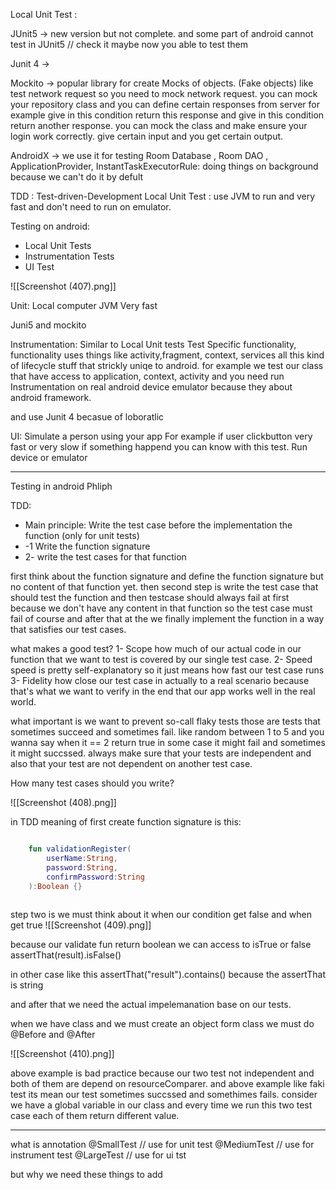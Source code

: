 
Local Unit Test :

JUnit5  -> new version but not complete. and some part of android cannot test in JUnit5 // check it maybe now you able to test them

Junit 4  -> 

Mockito -> popular library for create Mocks of objects. (Fake objects) like test network request so you need to mock network request. you can mock your repository class and you can define certain responses from server for example give in this condition return this response and give in this condition return another response.
you can mock the class and make ensure   your login work correctly. give certain input and you get certain output.

AndroidX -> 
we use it for testing Room Database , Room DAO , ApplicationProvider, InstantTaskExecutorRule: doing things on background because we can't do it by defult


TDD : Test-driven-Development
Local Unit Test : use JVM to run and very fast and don't need to run on emulator.


Testing on android:
- Local Unit Tests
- Instrumentation Tests
- UI Test

![[Screenshot (407).png]]




Unit:
Local computer
JVM 
Very fast

Juni5 and mockito


Instrumentation:
Similar to Local Unit tests
Test Specific functionality, functionality uses things like activity,fragment, context, services
all this kind of lifecycle stuff that strickly uniqe to android.
for example we test our class that have access to application, context, activity
and you need run Instrumentation on real android device emulator because they about android framework.

and use Junit 4 becasue of loboratlic


UI:
Simulate a person using your app
For example if user clickbutton very fast or very slow if something happend you can know with this test.
Run device or emulator 

 -----
 Testing in android Phliph 

TDD:
- Main principle: Write the test case before the implementation the function (only for unit tests)
-   -1  Write the function signature
-    2- write the test cases for that function


first think about the function signature and define the function signature but no content of that function yet. then second step is write the test case that should test the function and then testcase should always fail at first because we don't have any content in that function so the test case must fail of course and after that at the we finally implement the function in a way  that satisfies our  test cases.

what makes a good test?
1- Scope    how much of our actual code in our function that we want to test is covered by our single test case.
2- Speed     speed is  pretty self-explanatory so it just means how fast our test case runs
3- Fidelity     how close our test case in actually to a real scenario because that's what we want to verify in the end that our app works well in the real world.

what important is we want to prevent so-call flaky tests those are tests that sometimes succeed and sometimes fail.  like random between 1 to 5 and you wanna say when it == 2 return true
in some case it might fail and sometimes it might succssed.
always make sure that your tests are independent and also that your test are not dependent on another test case.

How many test cases should you write?


![[Screenshot (408).png]]

in TDD meaning of first create function signature is this:
```kotlin

    fun validationRegister(
        userName:String,
        password:String,
        confirmPassword:String
    ):Boolean {}
    
```

step two is we must think about it when our condition get false and when get true
![[Screenshot (409).png]]


because our validate fun return boolean we can access to isTrue or false 
assertThat(result).isFalse()

in other case like this 
 assertThat("result").contains()
because the assertThat is string


and after that we need the actual impelemanation base on our tests.


when we have class and we must create an object form class we must do @Before and @After 

![[Screenshot (410).png]]

above example is bad practice because our two test not independent and both of them are depend on resourceComparer.
and above example like faki test its mean our test sometimes succssed and somethimes fails.
consider we have a global variable in our class and every time we run this two test case each of them return different value.




----
what is annotation 
@SmallTest   // use for unit test 
@MediumTest  //  use for instrument test
@LargeTest    // use for ui tst

but why we need these things to add 